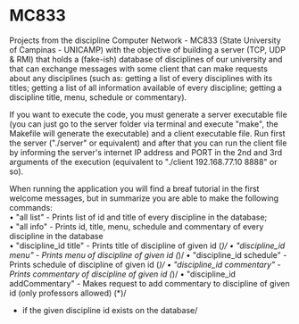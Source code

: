 # MC833

Projects from the discipline Computer Network - MC833 (State University of Campinas - UNICAMP) with the objective of building a server (TCP, UDP & RMI) that holds a (fake-ish) database of disciplines of our university and that can exchange messages with some client that can make requests about any disciplines (such as: getting a list of every disciplines with its titles; getting a list of all information available of every discipline; getting a discipline title, menu, schedule or commentary).

If you want to execute the code, you must generate a server executable file (you can just go to the server folder via terminal and execute "make", the Makefile will generate the executable) and a client executable file. Run first the server ("./server" or equivalent) and after that you can run the client file by informing the server's internet IP address and PORT in the 2nd and 3rd arguments of the execution (equivalent to "./client 192.168.77.10 8888" or so).

When running the application you will find a breaf tutorial in the first welcome messages, but in summarize you are able to make the following commands:\
• "all list" - Prints list of id and title of every discipline in the database;\
• "all info" - Prints id, title, menu, schedule and commentary of every discipline in the database\
• "discipline_id title" - Prints title of discipline of given id (*)/
• "discipline_id menu" - Prints menu of discipline of given id (*)/
• "discipline_id schedule" - Prints schedule of discipline of given id (*)/
• "discipline_id commentary" - Prints commentary of discipline of given id (*)/
• "discipline_id addCommentary" - Makes request to add commentary to discipline of given id (only professors allowed) (*)/
* if the given discipline id exists on the database/
